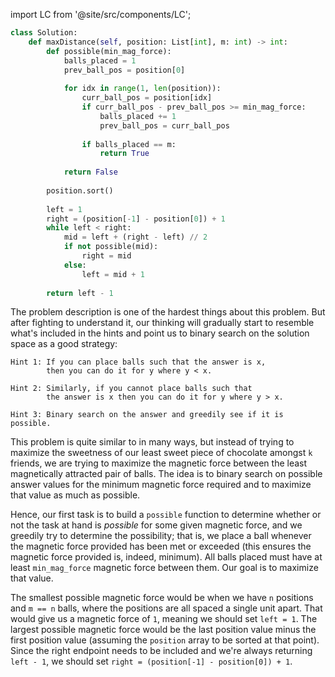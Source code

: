 import LC from '@site/src/components/LC';

```python
class Solution:
    def maxDistance(self, position: List[int], m: int) -> int:
        def possible(min_mag_force):
            balls_placed = 1
            prev_ball_pos = position[0]
            
            for idx in range(1, len(position)):
                curr_ball_pos = position[idx]
                if curr_ball_pos - prev_ball_pos >= min_mag_force:
                    balls_placed += 1
                    prev_ball_pos = curr_ball_pos
                
                if balls_placed == m:
                    return True
            
            return False
        
        position.sort()
        
        left = 1
        right = (position[-1] - position[0]) + 1
        while left < right:
            mid = left + (right - left) // 2
            if not possible(mid):
                right = mid
            else:
                left = mid + 1
                
        return left - 1
```

The problem description is one of the hardest things about this problem. But after fighting to understand it, our thinking will gradually start to resemble what's included in the hints and point us to binary search on the solution space as a good strategy:

```
Hint 1: If you can place balls such that the answer is x,
        then you can do it for y where y < x.

Hint 2: Similarly, if you cannot place balls such that 
        the answer is x then you can do it for y where y > x.

Hint 3: Binary search on the answer and greedily see if it is possible.
```

This problem is quite similar to <LC id='1231' type='long' ></LC> in many ways, but instead of trying to maximize the sweetness of our least sweet piece of chocolate amongst `k` friends, we are trying to maximize the magnetic force between the least magnetically attracted pair of balls. The idea is to binary search on possible answer values for the minimum magnetic force required and to maximize that value as much as possible.

Hence, our first task is to build a `possible` function to determine whether or not the task at hand is *possible* for some given magnetic force, and we greedily try to determine the possibility; that is, we place a ball whenever the magnetic force provided has been met or exceeded (this ensures the magnetic force provided is, indeed, minimum). All balls placed must have at least `min_mag_force` magnetic force between them. Our goal is to maximize that value.

The smallest possible magnetic force would be when we have `n` positions and `m == n` balls, where the positions are all spaced a single unit apart. That would give us a magnetic force of `1`, meaning we should set `left = 1`. The largest possible magnetic force would be the last position value minus the first position value (assuming the `position` array to be sorted at that point). Since the right endpoint needs to be included and we're always returning `left - 1`, we should set `right = (position[-1] - position[0]) + 1`.